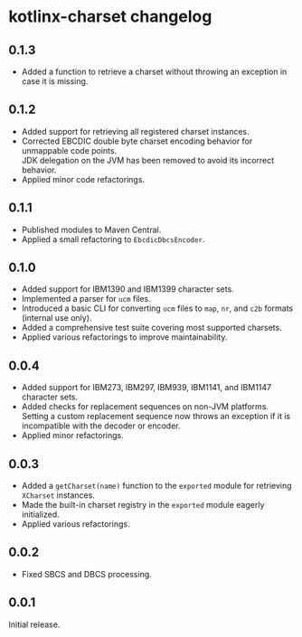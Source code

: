 # kotlinx-charset changelog

## 0.1.3

- Added a function to retrieve a charset without throwing an exception in case it is missing.

## 0.1.2

- Added support for retrieving all registered charset instances.
- Corrected EBCDIC double byte charset encoding behavior for unmappable code points.  
  JDK delegation on the JVM has been removed to avoid its incorrect behavior.
- Applied minor code refactorings.

## 0.1.1

- Published modules to Maven Central.
- Applied a small refactoring to `EbcdicDbcsEncoder`.

## 0.1.0

- Added support for IBM1390 and IBM1399 character sets.
- Implemented a parser for `ucm` files.
- Introduced a basic CLI for converting `ucm` files to `map`, `nr`, and `c2b` formats (internal use only).
- Added a comprehensive test suite covering most supported charsets.
- Applied various refactorings to improve maintainability.

## 0.0.4

- Added support for IBM273, IBM297, IBM939, IBM1141, and IBM1147 character sets.
- Added checks for replacement sequences on non-JVM platforms.  
  Setting a custom replacement sequence now throws an exception
  if it is incompatible with the decoder or encoder.
- Applied minor refactorings.

## 0.0.3

- Added a `getCharset(name)` function to the `exported` module for retrieving `XCharset` instances.
- Made the built-in charset registry in the `exported` module eagerly initialized.
- Applied various refactorings.

## 0.0.2

- Fixed SBCS and DBCS processing.

## 0.0.1

Initial release.
